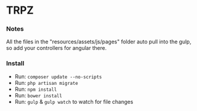 # TRPZ

### Notes

All the files in the "resources/assets/js/pages" folder auto pull into the gulp, so add your controllers for angular there.

### Install

* Run: `composer update --no-scripts`
* Run: `php artisan migrate`
* Run: `npm install`
* Run: `bower install`
* Run: `gulp` & `gulp watch` to watch for file changes

